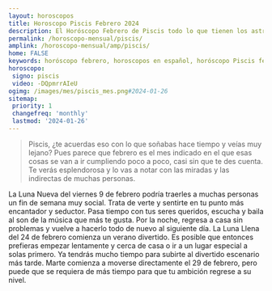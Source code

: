 ```yaml
---
layout: horoscopos
title: Horoscopo Piscis Febrero 2024
description: El Horóscopo Febrero de Piscis todo lo que tienen los astros preparados para este mes, amor, trabajo, familia. Todo sobre astrologia, tarot, predicciones. Horoscopo gratis en español, predicciones y astrología.
permalink: /horoscopo-mensual/piscis/
amplink: /horoscopo-mensual/amp/piscis/
home: FALSE
keywords: horóscopo febrero, horoscopos en español, horóscopo Piscis febrero , horóscopo esperanza gracia, horoscop, horóscopos gratis, horoscopo Piscis, Tarot, Astrologia, Zodíaco, Piscis, horoscopo gratis, horoscopo del mes 
horoscopo:
 signo: piscis
 video: -DQpmrrAIeU
ogimg: /images/mes/piscis_mes.png#2024-01-26
sitemap:
 priority: 1
 changefreq: 'monthly'
 lastmod: '2024-01-26'
---
```



 > Piscis, ¿te acuerdas eso con lo que soñabas hace tiempo y veías muy lejano? Pues parece que febrero es el mes indicado en el que esas cosas se van a ir cumpliendo poco a poco, casi sin que te des cuenta. Te verás esplendorosa y lo vas a notar con las miradas y las indirectas de muchas personas.



La Luna Nueva del viernes 9 de febrero podría traerles a muchas personas un fin de semana muy social. Trata de verte y sentirte en tu punto más encantador y seductor. Pasa tiempo con tus seres queridos, escucha y baila al son de la música que más te gusta. Por la noche, regresa a casa sin problemas y vuelve a hacerlo todo de nuevo al siguiente día. La Luna Llena del 24 de febrero comienza un verano divertido. Es posible que entonces prefieras empezar lentamente y cerca de casa o ir a un lugar especial a solas primero. Ya tendrás mucho tiempo para subirte al divertido escenario más tarde. Marte comienza a moverse directamente el 29 de febrero, pero puede que se requiera de más tiempo para que tu ambición regrese a su nivel.  